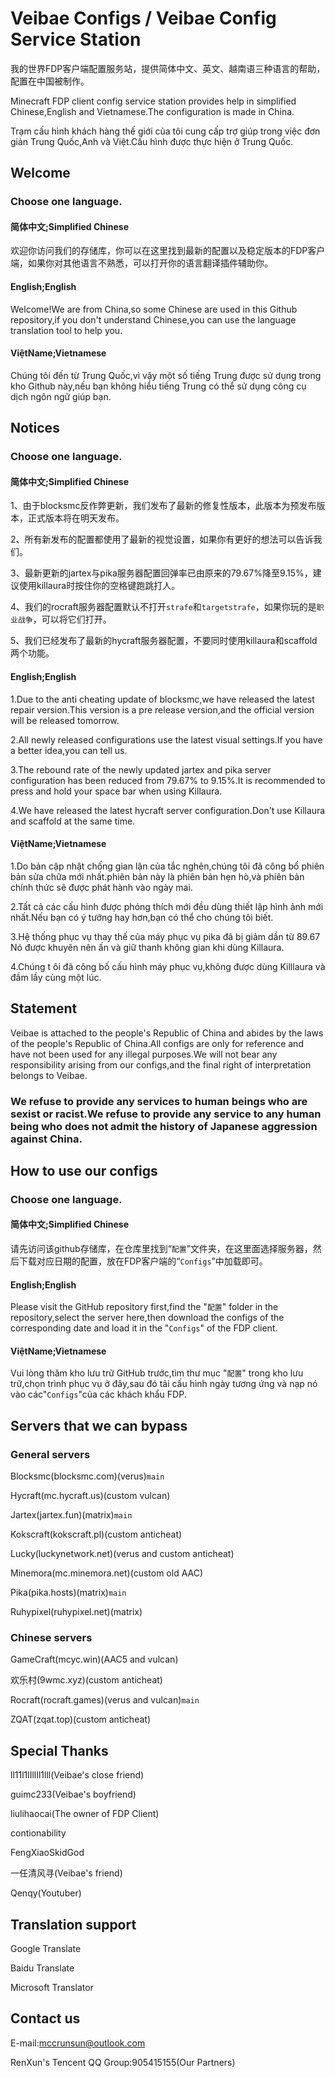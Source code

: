 # Veibae Configs / Veibae Config Service Station
我的世界FDP客户端配置服务站，提供简体中文、英文、越南语三种语言的帮助，配置在中国被制作。

Minecraft FDP client config service station provides help in simplified Chinese,English and Vietnamese.The configuration is made in China.

Trạm cấu hình khách hàng thế giới của tôi cung cấp trợ giúp trong việc đơn giản Trung Quốc,Anh và Việt.Cấu hình được thực hiện ở Trung Quốc.

## Welcome
### Choose one language.
#### 简体中文;Simplified Chinese
欢迎你访问我们的存储库，你可以在这里找到最新的配置以及稳定版本的FDP客户端，如果你对其他语言不熟悉，可以打开你的语言翻译插件辅助你。

#### English;English
Welcome!We are from China,so some Chinese are used in this Github repository,if you don't understand Chinese,you can use the language translation tool to help you.

#### ViệtName;Vietnamese
Chúng tôi đến từ Trung Quốc,vì vậy một số tiếng Trung được sử dụng trong kho Github này,nếu bạn không hiểu tiếng Trung có thể sử dụng công cụ dịch ngôn ngữ giúp bạn.

## Notices
### Choose one language.
#### 简体中文;Simplified Chinese
1、由于blocksmc反作弊更新，我们发布了最新的修复性版本，此版本为预发布版本，正式版本将在明天发布。

2、所有新发布的配置都使用了最新的视觉设置，如果你有更好的想法可以告诉我们。

3、最新更新的jartex与pika服务器配置回弹率已由原来的79.67%降至9.15%，建议使用killaura时按住你的空格键跑跳打人。

4、我们的rocraft服务器配置默认不打开`strafe`和`targetstrafe`，如果你玩的是`职业战争`，可以将它们打开。

5、我们已经发布了最新的hycraft服务器配置，不要同时使用killaura和scaffold两个功能。

#### English;English
1.Due to the anti cheating update of blocksmc,we have released the latest repair version.This version is a pre release version,and the official version will be released tomorrow.

2.All newly released configurations use the latest visual settings.If you have a better idea,you can tell us.

3.The rebound rate of the newly updated jartex and pika server configuration has been reduced from 79.67% to 9.15%.It is recommended to press and hold your space bar when using Killaura.

4.We have released the latest hycraft server configuration.Don't use Killaura and scaffold at the same time.

#### ViệtName;Vietnamese
1.Do bản cập nhật chống gian lận của tắc nghẽn,chúng tôi đã công bố phiên bản sửa chữa mới nhất.phiên bản này là phiên bản hẹn hò,và phiên bản chính thức sẽ được phát hành vào ngày mai.

2.Tất cả các cấu hình được phóng thích mới đều dùng thiết lập hình ảnh mới nhất.Nếu bạn có ý tưởng hay hơn,bạn có thể cho chúng tôi biết.

3.Hệ thống phục vụ thay thế của máy phục vụ pika đã bị giảm dần từ 89.67 Nó được khuyên nên ấn và giữ thanh không gian khi dùng Killaura.

4.Chúng t ôi đã công bố cấu hình máy phục vụ,không được dùng Killlaura và đầm lầy cùng một lúc.

## Statement
Veibae is attached to the people's Republic of China and abides by the laws of the people's Republic of China.All configs are only for reference and have not been used for any illegal purposes.We will not bear any responsibility arising from our configs,and the final right of interpretation belongs to Veibae.

### We refuse to provide any services to human beings who are sexist or racist.We refuse to provide any service to any human being who does not admit the history of Japanese aggression against China.

## How to use our configs
### Choose one language.
#### 简体中文;Simplified Chinese
请先访问该github存储库，在仓库里找到“`配置`”文件夹，在这里面选择服务器，然后下载对应日期的配置，放在FDP客户端的“`Configs`”中加载即可。

#### English;English
Please visit the GitHub repository first,find the "`配置`" folder in the repository,select the server here,then download the configs of the corresponding date and load it in the "`Configs`" of the FDP client.

#### ViệtName;Vietnamese
Vui lòng thăm kho lưu trữ GitHub trước,tìm thư mục "`配置`" trong kho lưu trữ,chọn trình phục vụ ở đây,sau đó tải cấu hình ngày tương ứng và nạp nó vào các"`Configs`"của các khách khẩu FDP.

## Servers that we can bypass
### General servers
Blocksmc(blocksmc.com)(verus)`main`

Hycraft(mc.hycraft.us)(custom vulcan)

Jartex(jartex.fun)(matrix)`main`

Kokscraft(kokscraft.pl)(custom anticheat)

Lucky(luckynetwork.net)(verus and custom anticheat)

Minemora(mc.minemora.net)(custom old AAC)

Pika(pika.hosts)(matrix)`main`

Ruhypixel(ruhypixel.net)(matrix)

### Chinese servers
GameCraft(mcyc.win)(AAC5 and vulcan)

欢乐村(9wmc.xyz)(custom anticheat)

Rocraft(rocraft.games)(verus and vulcan)`main`

ZQAT(zqat.top)(custom anticheat)

## Special Thanks
ll11l1lIllIl1lll(Veibae's close friend)

guimc233(Veibae's boyfriend)

liulihaocai(The owner of FDP Client)

contionability

FengXiaoSkidGod

一任清风寻(Veibae's friend)

Qenqy(Youtuber)

## Translation support
Google Translate

Baidu Translate

Microsoft Translator

## Contact us
E-mail:mccrunsun@outlook.com

RenXun's Tencent QQ Group:905415155(Our Partners)
